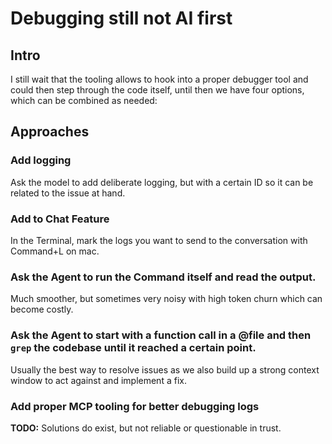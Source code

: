 # Debugging still not AI first

## Intro

I still wait that the tooling allows to hook into a proper debugger tool
and could then step through the code itself, until then we have four options, which can be combined as needed:

## Approaches

### Add logging

Ask the model to add deliberate logging, but with a certain ID so it can be related to the issue at hand.

### Add to Chat Feature

In the Terminal, mark the logs you want to send to the conversation with Command+L on mac.

### Ask the Agent to run the Command itself and read the output.

Much smoother, but sometimes very noisy with high token churn which can become costly.

### Ask the Agent to start with a function call in a @file and then `grep` the codebase until it reached a certain point.

Usually the best way to resolve issues as we also build up a strong context window to act against and implement a fix.

### Add proper MCP tooling for better debugging logs

**TODO:** Solutions do exist, but not reliable or questionable in trust.
